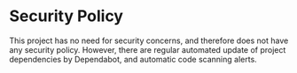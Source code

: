 # Security Policy

This project has no need for security concerns, and therefore does not have any security policy. 
However, there are regular automated update of project dependencies by Dependabot, and automatic code scanning alerts.
